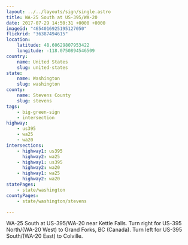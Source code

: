 ```yaml
---
layout: ../../layouts/sign/single.astro
title: WA-25 South at US-395/WA-20
date: 2017-07-29 14:50:31 +0000 +0000
imageid: "4654016925195127050"
flickrid: "36387494615"
location:
    latitude: 48.60629807953422
    longitude: -118.0750894546509
country:
    name: United States
    slug: united-states
state:
    name: Washington
    slug: washington
county:
    name: Stevens County
    slug: stevens
tags:
    - big-green-sign
    - intersection
highway:
    - us395
    - wa25
    - wa20
intersections:
    - highway1: us395
      highway2: wa25
    - highway1: us395
      highway2: wa20
    - highway1: wa25
      highway2: wa20
statePages:
    - state/washington
countyPages:
    - state/washington/stevens

---
```

WA-25 South at US-395/WA-20 near Kettle Falls.  Turn right for US-395 North/(WA-20 West) to Grand Forks, BC (Canada).  Turn left for US-395 South/(WA-20 East) to Colville.